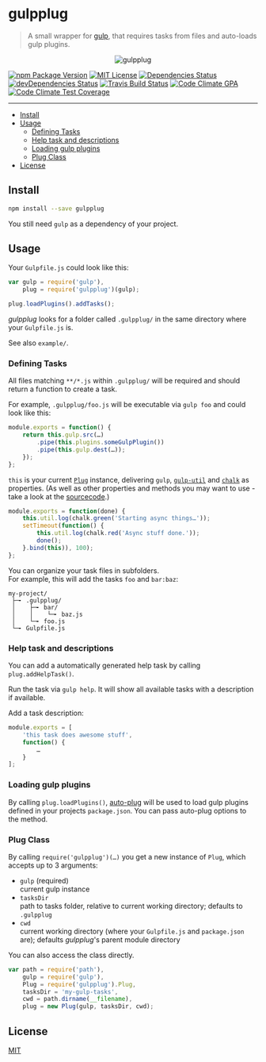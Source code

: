gulpplug
========

  > A small wrapper for 
  > [gulp](https://github.com/gulpjs/gulp), 
  > that requires tasks from files and auto-loads gulp plugins.

<p align="center"><img src="https://raw.github.com/simbo/gulpplug/master/gulpplug.png" alt="gulpplug"></p>

[![npm Package Version](https://img.shields.io/npm/v/gulpplug.svg?style=flat-square)](https://www.npmjs.com/package/gulpplug)
[![MIT License](http://img.shields.io/:license-mit-blue.svg?style=flat-square)](http://simbo.mit-license.org)
[![Dependencies Status](https://img.shields.io/david/simbo/gulpplug.svg?style=flat-square)](https://david-dm.org/simbo/gulpplug)
[![devDependencies Status](https://img.shields.io/david/dev/simbo/gulpplug.svg?style=flat-square)](https://david-dm.org/simbo/gulpplug#info=devDependencies)
[![Travis Build Status](https://img.shields.io/travis/simbo/gulpplug/master.svg?style=flat-square)](https://travis-ci.org/simbo/gulpplug)
[![Code Climate GPA](https://img.shields.io/codeclimate/github/simbo/gulpplug.svg?style=flat-square)](https://codeclimate.com/github/simbo/gulpplug)
[![Code Climate Test Coverage](https://img.shields.io/codeclimate/coverage/github/simbo/gulpplug.svg?style=flat-square)](https://codeclimate.com/github/simbo/gulpplug)

---

<!-- MarkdownTOC -->

- [Install](#install)
- [Usage](#usage)
    - [Defining Tasks](#defining-tasks)
    - [Help task and descriptions](#help-task-and-descriptions)
    - [Loading gulp plugins](#loading-gulp-plugins)
    - [Plug Class](#plug-class)
- [License](#license)

<!-- /MarkdownTOC -->


## Install

``` bash
npm install --save gulpplug
```

You still need `gulp` as a dependency of your project.


## Usage

Your `Gulpfile.js` could look like this:

``` javascript
var gulp = require('gulp'),
    plug = require('gulpplug')(gulp);

plug.loadPlugins().addTasks();
```

*gulpplug* looks for a folder called `.gulpplug/` in the same directory where
your `Gulpfile.js` is.

See also `example/`.


### Defining Tasks

All files matching `**/*.js` within `.gulpplug/` will be required and should 
return a function to create a task.

For example, `.gulpplug/foo.js` will be executable via `gulp foo` and could 
look like this:

``` javascript
module.exports = function() {
    return this.gulp.src(…)
        .pipe(this.plugins.someGulpPlugin())
        .pipe(this.gulp.dest(…));
    });
};
```

`this` is your current [`Plug`](#plug-class) instance, delivering `gulp`, 
[`gulp-util`](https://github.com/gulpjs/gulp-util) and 
[`chalk`](https://github.com/chalk/chalk) as properties. 
(As well as other properties and methods you may want to use - take a look at 
the [sourcecode](https://github.com/simbo/gulpplug/blob/master/lib/plug.js).)

``` javascript
module.exports = function(done) {
    this.util.log(chalk.green('Starting async things…'));
    setTimeout(function() {
        this.util.log(chalk.red('Async stuff done.'));
        done();
    }.bind(this)), 100);
};
```

You can organize your task files in subfolders.  
For example, this will add the tasks `foo` and `bar:baz`:

``` text
my-project/
 ├─╸ .gulpplug/
 │    ├─╸ bar/
 │    │    └─╸ baz.js
 │    └─╸ foo.js
 └─╸ Gulpfile.js
```


### Help task and descriptions

You can add a automatically generated help task by calling
`plug.addHelpTask()`.

Run the task via `gulp help`. It will show all available tasks with a 
description if available.

Add a task description:

``` javascript
module.exports = [
    'this task does awesome stuff',
    function() {
        …
    }
];
```

### Loading gulp plugins

By calling `plug.loadPlugins()`, [auto-plug](https://github.com/simbo/auto-plug)
will be used to load gulp plugins defined in your projects `package.json`. You
can pass auto-plug options to the method.


### Plug Class

By calling `require('gulpplug')(…)` you get a new instance of `Plug`, which 
accepts up to 3 arguments:

  - `gulp` (required)  
    current gulp instance
  - `tasksDir`  
    path to tasks folder, relative to current working directory; defaults to 
    `.gulpplug`
  - `cwd`  
    current working directory (where your `Gulpfile.js` and `package.json` 
    are); defaults *gulpplug*'s parent module directory

You can also access the class directly.

``` javascript
var path = require('path'),
    gulp = require('gulp'),
    Plug = require('gulpplug').Plug,
    tasksDir = 'my-gulp-tasks',
    cwd = path.dirname(__filename),
    plug = new Plug(gulp, tasksDir, cwd);
```


## License

[MIT](http://simbo.mit-license.org/)
